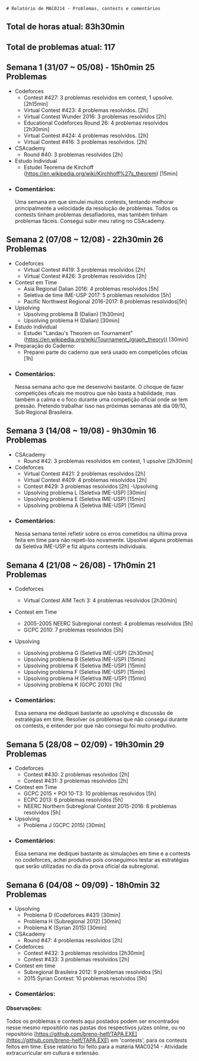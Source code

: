 	# Relatório de MAC0214 - Problemas, contests e comentários

## **Total de horas atual:** **83h30min** 
## **Total de problemas atual:** **117**

## Semana 1 (31/07 ~ 05/08) - __15h0min__ __25 Problemas__
- Codeforces
	- Contest #427: 3 problemas resolvidos em contest, 1 upsolve. [2h15min]
	- Virtual Contest #423: 4 problemas resolvidos. [2h]
	- Virtual Contest Wunder 2016: 3 problemas resolvidos [2h]
	- Educational Codeforces Round 26: 4 problemas resolvidos [2h30min]
	- Virtual Contest #424: 4 problemas resolvidos. [2h]
	- Virtual Contest #416: 3 problemas resolvidos. [2h]
- CSAcademy
	- Round #40: 3 problemas resolvidos [2h]
- Estudo Individual
  	- Estudei Teorema de Kirchoff (https://en.wikipedia.org/wiki/Kirchhoff%27s_theorem) [15min] 
- ### Comentários:
  Uma semana em que simulei muitos contests, tentando melhorar principalmente a velocidade da resolução de problemas.
  Todos os contests tinham problemas desafiadores, mas também tinham problemas fáceis. Consegui subir meu rating no
  CSAcademy.

## Semana 2 (07/08 ~ 12/08) - __22h30min__ __26 Problemas__
- Codeforces
	- Virtual Contest #419: 3 problemas resolvidos [2h]
	- Virtual Contest #426: 3 problemas resolvidos [2h]
- Contest em Time
  	- Asia Regional Dalian 2016: 4 problemas resolvidos [5h]
	- Seletiva de time IME-USP 2017: 5 problemas resolvidos [5h]
	- Pacific Northwest Regional 2016-2017: 8 problemas resolvidos[5h]
- Upsolving
	- Upsolving problema B (Dalian) [1h30min]
	- Upsolving problema H (Dalian) [30min]
- Estudo individual
  	- Estudei "Landau's Theorem on Tournament" (https://en.wikipedia.org/wiki/Tournament_(graph_theory)) [30min]
- Preparação do Caderno:
  	- Preparei parte do caderno que será usado em competições oficias [1h]
- ### Comentários:
  Nessa semana acho que me desenvolvi bastante. O choque de fazer competições oficais me mostrou que não basta a habilidade, mas também a calma e o foco durante uma competição oficial onde se tem pressão. Pretendo trabalhar isso nas próximas semanas até dia 09/10, Sub Regional Brasileira.

## Semana 3 (14/08 ~ 19/08) - __9h30min__ __16 Problemas__
- CSAcademy
	- Round #42: 3 problemas resolvidos em contest, 1 upsolve [2h30min]
- Codeforces
	- Virtual Contest #421: 2 problemas resolvidos [2h] 
	- Virtual Contest #409: 4 problemas resolvidos [2h]
	- Contest #429: 3 problemas resolvidos [2h]
-Upsolving
	- Upsolving problema L (Seletiva IME-USP) [30min]
	- Upsolving problema E (Seletiva IME-USP) [15min]
	- Upsolving problema A (Seletiva IME-USP) [15min]
- ### Comentários:
  Nessa semana tentei refletir sobre os erros cometidos na última prova feita em time para não repeti-los novamente. Upsolvei alguns problemas da Seletiva IME-USP e fiz alguns contests individuais.

## Semana 4 (21/08 ~ 26/08) - __17h0min__ __21 Problemas__
- Codeforces
	- Virtual Contest AIM Tech 3: 4 problemas resolvidos [2h30min]
- Contest em Time
  	- 2005-2005 NEERC Subregional contest: 4 problemas resolvidos [5h]
	- GCPC 2010: 7 problemas resolvidos [5h]

- Upsolving
	- Upsolving problema G (Seletiva IME-USP) [2h30min]
	- Upsolving problema B (Seletiva IME-USP) [15min]
	- Upsolving problema K (Seletiva IME-USP) [15min]
	- Upsolving problema F (Seletiva IME-USP) [15min]
	- Upsolving problema H (Seletiva IME-USP) [15min]
	- Upsolving problema K (GCPC 2010) [1h]	
- ### Comentários:
  Essa semana me dediquei bastante ao upsolving e discussão de estratégias em time. Resolver os problemas que não consegui durante os contests, e entender por que não consegui foi muito produtivo.

## Semana 5 (28/08 ~ 02/09) - __19h30min__ __29 Problemas__
- Codeforces
	- Contest #430: 2 problemas resolvidos [2h]
	- Contest #431: 3 problemas resolvidos [2h]
- Contest em Time
  	- GCPC 2015 + POI 10-T3: 10 problemas resolvidos [5h]
	- ECPC 2013: 6 problemas resolvidos [5h]
	- NEERC Northern Subregional Contest 2015-2016: 8 problemas resolvidos [5h]
- Upsolving
	- Problema J (GCPC 2015) [30min]
- ### Comentários:
  Essa semana me dediquei bastante as simulações em time e a contests no codeforces, achei produtivo pois conseguimos testar as estratégias que serão utilizadas no dia da prova oficial da subregional.

## Semana 6 (04/08 ~ 09/09) - __18h0min__ __32 Problemas__
- Upsolving
	- Problema D (Codeforces #431) [30min]
	- Problema H (Subregional 2012) [30min]
	- Problema K (Syrian 2015) [30min]
- CSAcademy
	- Round #47: 4 problemas resolvidos [2h] 
- Codeforces
	- Contest #432: 3 problemas resolvidos [2h30min]
	- Contest #433: 3 problemas resolvidos [2h]
- Contest em time
  	- Subregional Brasileira 2012: 9 problemas resolvidos [5h]
	- 2015 Syrian Contest: 10 problemas resolvidos [5h] 
- ### Comentários:


#### Observações:

  Todos os problemas e contests aqui postados podem ser encontrados nesse mesmo repositório nas pastas dos respectivos juízes online, ou no repositório [https://github.com/breno-helf/TAPA.EXE](https://github.com/breno-helf/TAPA.EXE) em 'contests', para os contests feitos em time.
  Esse relatório foi feito para a matéria MAC0214 - Atividade extracurricular em cultura e extensão.